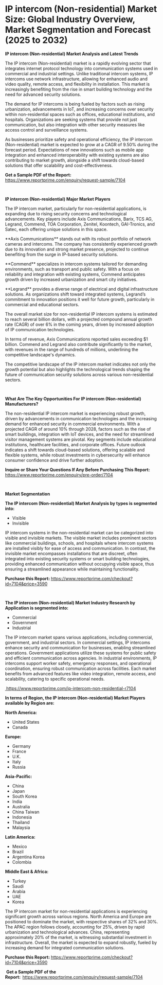 <p><h1>IP intercom (Non-residential) Market Size: Global Industry Overview, Market Segmentation and Forecast (2025 to 2032)</h1></p><p><strong>IP intercom (Non-residential) Market Analysis and Latest Trends</strong></p>
<p><p>The IP intercom (Non-residential) market is a rapidly evolving sector that integrates internet protocol technology into communication systems used in commercial and industrial settings. Unlike traditional intercom systems, IP intercoms use network infrastructure, allowing for enhanced audio and video quality, remote access, and flexibility in installation. This market is increasingly benefiting from the rise in smart building technology and the need for advanced security solutions. </p><p>The demand for IP intercoms is being fueled by factors such as rising urbanization, advancements in IoT, and increasing concerns over security within non-residential spaces such as offices, educational institutions, and hospitals. Organizations are seeking systems that provide not just communication, but also integration with other security measures like access control and surveillance systems. </p><p>As businesses prioritize safety and operational efficiency, the IP intercom (Non-residential) market is expected to grow at a CAGR of 9.50% during the forecast period. Expectations of new innovations such as mobile app integration and enhanced interoperability with existing systems are also contributing to market growth, alongside a shift towards cloud-based solutions that offer scalability and cost-effectiveness.</p></p>
<p><strong>Get a Sample PDF of the Report:&nbsp;</strong> <a href="https://www.reportprime.com/enquiry/request-sample/7104?utm_campaign=4576&utm_medium=2&utm_source=Github&utm_content=ia&utm_term=17052025&utm_id=ip-intercom-non-residential">https://www.reportprime.com/enquiry/request-sample/7104</a></p>
<p>&nbsp;</p>
<p><strong>IP intercom (Non-residential) Major Market Players</strong></p>
<p><p>The IP intercom market, particularly for non-residential applications, is expanding due to rising security concerns and technological advancements. Key players include Axis Communications, Barix, TCS AG, Legrand, Commend, TOA Corporation, Zenitel, Koontech, GAI-Tronics, and Satec, each offering unique solutions in this space.</p><p>**Axis Communications** stands out with its robust portfolio of network cameras and intercoms. The company has consistently experienced growth due to its innovation and strong market presence, projected to continue benefiting from the surge in IP-based security solutions.</p><p>**Commend** specializes in intercom systems tailored for demanding environments, such as transport and public safety. With a focus on reliability and integration with existing systems, Commend anticipates growth driven by increased urbanization and smart city initiatives.</p><p>**Legrand** provides a diverse range of electrical and digital infrastructure solutions. As organizations shift toward integrated systems, Legrand’s commitment to innovation positions it well for future growth, particularly in commercial and educational sectors.</p><p>The overall market size for non-residential IP intercom systems is estimated to reach several billion dollars, with a projected compound annual growth rate (CAGR) of over 6% in the coming years, driven by increased adoption of IP communication technologies.</p><p>In terms of revenue, Axis Communications reported sales exceeding $1 billion. Commend and Legrand also contribute significantly to the market, with revenues in the range of hundreds of millions, underlining the competitive landscape's dynamics.</p><p>The competitive landscape of the IP intercom market indicates not only the growth potential but also highlights the technological trends shaping the future of communication security solutions across various non-residential sectors.</p></p>
<p>&nbsp;</p>
<p><strong>What Are The Key Opportunities For IP intercom (Non-residential) Manufacturers?</strong></p>
<p><p>The non-residential IP intercom market is experiencing robust growth, driven by advancements in communication technologies and the increasing demand for enhanced security in commercial environments. With a projected CAGR of around 10% through 2028, factors such as the rise of smart buildings, integration with IoT devices, and the need for streamlined visitor management systems are pivotal. Key segments include educational institutions, healthcare facilities, and corporate offices. Future outlook indicates a shift towards cloud-based solutions, offering scalable and flexible systems, while robust investments in cybersecurity will enhance consumer confidence and drive further adoption.</p></p>
<p><strong>Inquire or Share Your Questions If Any Before Purchasing This Report:</strong> <a href="https://www.reportprime.com/enquiry/pre-order/7104?utm_campaign=4576&utm_medium=2&utm_source=Github&utm_content=ia&utm_term=17052025&utm_id=ip-intercom-non-residential">https://www.reportprime.com/enquiry/pre-order/7104</a></p>
<p>&nbsp;</p>
<p><strong>Market Segmentation</strong></p>
<p><strong>The IP intercom (Non-residential) Market Analysis by types is segmented into:</strong></p>
<p><ul><li>Visible</li><li>Invisible</li></ul></p>
<p><p>IP intercom systems in the non-residential market can be categorized into visible and invisible markets. The visible market includes prominent sectors like commercial buildings, schools, and hospitals where intercom systems are installed visibly for ease of access and communication. In contrast, the invisible market encompasses installations that are discreet, often integrated into existing security systems or smart building technologies, providing enhanced communication without occupying visible space, thus ensuring a streamlined appearance while maintaining functionality.</p></p>
<p><strong>Purchase this Report:&nbsp;</strong><a href="https://www.reportprime.com/checkout?id=7104&price=3590&utm_campaign=4576&utm_medium=2&utm_source=Github&utm_content=ia&utm_term=17052025&utm_id=ip-intercom-non-residential">https://www.reportprime.com/checkout?id=7104&price=3590</a></p>
<p>&nbsp;</p>
<p><strong>The IP intercom (Non-residential) Market Industry Research by Application is segmented into:</strong></p>
<p><ul><li>Commercial</li><li>Government</li><li>Industrial</li></ul></p>
<p><p>The IP intercom market spans various applications, including commercial, government, and industrial sectors. In commercial settings, IP intercoms enhance security and communication for businesses, enabling streamlined operations. Government applications utilize these systems for public safety and efficient communication across agencies. In industrial environments, IP intercoms support worker safety, emergency responses, and operational coordination, ensuring robust communication across facilities. Each market benefits from advanced features like video integration, remote access, and scalability, catering to specific operational needs.</p></p>
<p><a href="https://www.reportprime.com/ip-intercom-non-residential-r7104?utm_campaign=4576&utm_medium=2&utm_source=Github&utm_content=ia&utm_term=17052025&utm_id=ip-intercom-non-residential">&nbsp;https://www.reportprime.com/ip-intercom-non-residential-r7104</a></p>
<p><strong>In terms of Region, the IP intercom (Non-residential) Market Players available by Region are:</strong></p>
<p>
    <p> <strong> North America: </strong>
        <ul>
            <li>United States</li>
            <li>Canada</li>
        </ul>
        </p> 
    <p> <strong> Europe: </strong>
        <ul>
            <li>Germany</li>
            <li>France</li>
            <li>U.K.</li>
            <li>Italy</li>
            <li>Russia</li>
        </ul>
        </p> 
    <p> <strong> Asia-Pacific: </strong>
        <ul>
            <li>China</li>
            <li>Japan</li>
            <li>South Korea</li>
            <li>India</li>
            <li>Australia</li>
            <li>China Taiwan</li>
            <li>Indonesia</li>
            <li>Thailand</li>
            <li>Malaysia</li>
        </ul>
        </p> 
    <p> <strong> Latin America: </strong>
        <ul>
            <li>Mexico</li>
            <li>Brazil</li>
            <li>Argentina Korea</li>
            <li>Colombia</li>
        </ul>
        </p> 
    <p> <strong> Middle East & Africa: </strong>
        <ul>
            <li>Turkey</li>
            <li>Saudi</li>
            <li>Arabia</li>
            <li>UAE</li>
            <li>Korea</li>
        </ul>
    </p>
    </p>
<p><p>The IP intercom market for non-residential applications is experiencing significant growth across various regions. North America and Europe are positioned to dominate the market, with respective shares of 32% and 30%. The APAC region follows closely, accounting for 25%, driven by rapid urbanization and technological advances. China, representing approximately 20% of the market, is witnessing substantial investment in infrastructure. Overall, the market is expected to expand robustly, fueled by increasing demand for integrated communication solutions.</p></p>
<p><strong>Purchase this Report: </strong><a href="https://www.reportprime.com/checkout?id=7104&price=3590&utm_campaign=4576&utm_medium=2&utm_source=Github&utm_content=ia&utm_term=17052025&utm_id=ip-intercom-non-residential">https://www.reportprime.com/checkout?id=7104&price=3590</a></p>
<p>&nbsp;<strong>Get a Sample PDF of the Report:&nbsp;&nbsp;</strong><a href="https://www.reportprime.com/enquiry/request-sample/7104?utm_campaign=4576&utm_medium=2&utm_source=Github&utm_content=ia&utm_term=17052025&utm_id=ip-intercom-non-residential">https://www.reportprime.com/enquiry/request-sample/7104</a></p>
<p><strong></strong></p>
<p><p></p><p></p><p></p></p>